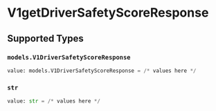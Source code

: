 # V1getDriverSafetyScoreResponse


## Supported Types

### `models.V1DriverSafetyScoreResponse`

```python
value: models.V1DriverSafetyScoreResponse = /* values here */
```

### `str`

```python
value: str = /* values here */
```

